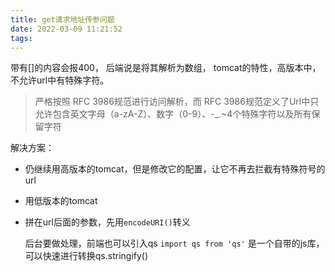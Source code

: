 ```yaml
---
title: get请求地址传参问题
date: 2022-03-09 11:21:52
tags:
---
```

带有[]的内容会报400，
后端说是将其解析为数组，
tomcat的特性，高版本中，不允许url中有特殊字符。

> 严格按照 RFC 3986规范进行访问解析，而 RFC 3986规范定义了Url中只允许包含英文字母（a-zA-Z）、数字（0-9）、-_.~4个特殊字符以及所有保留字符

解决方案：

- 仍继续用高版本的tomcat，但是修改它的配置，让它不再去拦截有特殊符号的url

- 用低版本的tomcat

- 拼在url后面的参数，先用`encodeURI()`转义

  后台要做处理，前端也可以引入qs  `import qs from 'qs'` 是一个自带的js库，可以快速进行转换qs.stringify()